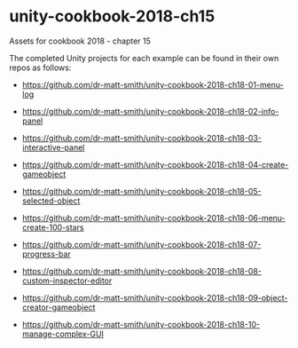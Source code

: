 # unity-cookbook-2018-ch15
Assets for cookbook 2018 - chapter 15

The completed Unity projects for each example can be found in their own repos as follows:

- https://github.com/dr-matt-smith/unity-cookbook-2018-ch18-01-menu-log

- https://github.com/dr-matt-smith/unity-cookbook-2018-ch18-02-info-panel

- https://github.com/dr-matt-smith/unity-cookbook-2018-ch18-03-interactive-panel

- https://github.com/dr-matt-smith/unity-cookbook-2018-ch18-04-create-gameobject

- https://github.com/dr-matt-smith/unity-cookbook-2018-ch18-05-selected-object

- https://github.com/dr-matt-smith/unity-cookbook-2018-ch18-06-menu-create-100-stars

- https://github.com/dr-matt-smith/unity-cookbook-2018-ch18-07-progress-bar

- https://github.com/dr-matt-smith/unity-cookbook-2018-ch18-08-custom-inspector-editor

- https://github.com/dr-matt-smith/unity-cookbook-2018-ch18-09-object-creator-gameobject

- https://github.com/dr-matt-smith/unity-cookbook-2018-ch18-10-manage-complex-GUI
